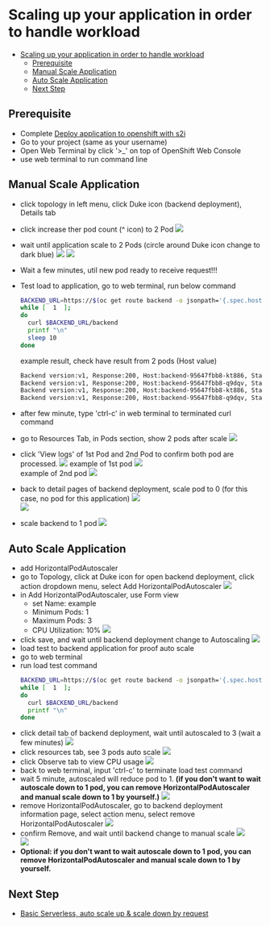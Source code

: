 # Scaling up your application in order to handle workload
<!-- TOC -->

- [Scaling up your application in order to handle workload](#scaling-up-your-application-in-order-to-handle-workload)
  - [Prerequisite](#prerequisite)
  - [Manual Scale Application](#manual-scale-application)
  - [Auto Scale Application](#auto-scale-application)
  - [Next Step](#next-step)

<!-- /TOC -->
## Prerequisite
- Complete [Deploy application to openshift with s2i](deploywiths2i.md)
- Go to your project (same as your username)
- Open Web Terminal by click '>_' on top of OpenShift Web Console
- use web terminal to run command line

## Manual Scale Application
- click topology in left menu, click Duke icon (backend deployment), Details tab
- click increase ther pod count (^ icon) to 2 Pod
  ![](images/scale_1.png) 
- wait until application scale to 2 Pods (circle around Duke icon change to dark blue)
  ![](images/scale_2.png)
  ![](images/scale_3.png)

- Wait a few minutes, util new pod ready to receive request!!! 

- Test load to application, go to web terminal, run below command 
  ```bash
  BACKEND_URL=https://$(oc get route backend -o jsonpath='{.spec.host}')
  while [  1  ];
  do
    curl $BACKEND_URL/backend
    printf "\n"
    sleep 10
  done
  ```
  example result, check have result from 2 pods (Host value)
  ```bash
  Backend version:v1, Response:200, Host:backend-95647fbb8-kt886, Status:200, Message: Hello, World
  Backend version:v1, Response:200, Host:backend-95647fbb8-q9dqv, Status:200, Message: Hello, World
  Backend version:v1, Response:200, Host:backend-95647fbb8-kt886, Status:200, Message: Hello, World
  Backend version:v1, Response:200, Host:backend-95647fbb8-q9dqv, Status:200, Message: Hello, World
  ```
- after few minute, type 'ctrl-c' in web terminal to terminated curl command
- go to Resources Tab, in Pods section, show 2 pods after scale
  ![](images/scale_5.png)
- click 'View logs' of 1st Pod and 2nd Pod to confirm both pod are processed. 
  ![](images/scale_6.png)
  example of 1st pod
  ![](images/scale_7.png)  
  example of 2nd pod
  ![](images/scale_8.png)  
- back to detail pages of backend deployment, scale pod to 0 (for this case, no pod for this application)
  ![](images/scale_9.png)  
  ![](images/scale_10.png)  
- scale backend to 1 pod
  ![](images/scale_11.png) 
   
## Auto Scale Application
- add HorizontalPodAutoscaler
- go to Topology, click at Duke icon for open backend deployment, click action dropdown menu, select Add HorizontalPodAutoscaler
  ![](images/scale_12.png) 
- in Add HorizontalPodAutoscaler, use Form view
  - set Name: example
  - Minimum Pods: 1
  - Maximum Pods: 3
  - CPU Utilization: 10%
  ![](images/scale_13.png) 
- click save, and wait until backend deployment change to Autoscaling
  ![](images/scale_14.png) 
- load test to backend application for proof auto scale
- go to web terminal
- run load test command
  ```bash
  BACKEND_URL=https://$(oc get route backend -o jsonpath='{.spec.host}')
  while [  1  ];
  do
    curl $BACKEND_URL/backend
    printf "\n"
  done
  ```
- click detail tab of backend deployment, wait until autoscaled to 3 (wait a few minutes)
  ![](images/scale_15.png)   
- click resources tab, see 3 pods auto scale
  ![](images/scale_16.png)
- click Observe tab to view CPU usage 
  ![](images/scale-99.png)
- back to web terminal, input 'ctrl-c' to terminate load test command
- wait 5 minute, autoscaled will reduce pod to 1. **(if you don't want to wait autoscale down to 1 pod, you can remove HorizontalPodAutoscaler and manual scale down to 1 by yourself.)**
  ![](images/scale_18.png)
- remove HorizontalPodAutoscaler, go to backend deployment information page, select action menu, select remove HorizontalPodAutoscaler
  ![](images/scale_19.png)      
- confirm Remove, and wait until backend change to manual scale
  ![](images/scale_20.png)  
  ![](images/scale_11.png) 
- **Optional: if you don't want to wait autoscale down to 1 pod, you can remove HorizontalPodAutoscaler and manual scale down to 1 by yourself.**
  

## Next Step
- [Basic Serverless, auto scale up & scale down by request](serverless.md)

